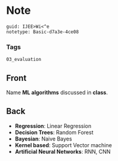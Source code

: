 # Note
```
guid: IJEE>Wi<^e
notetype: Basic-d7a3e-4ce08
```

### Tags
```
03_evaluation
```

## Front
Name <b>ML algorithms</b> discussed in <b>class</b>.

## Back
<ul><li><b>Regression</b>: Linear Regression</li><li><b>Decision Trees</b>: Random Forest</li><li><b>Bayesian</b>: Naive Bayes</li><li><b>Kernel based</b>: Support Vector machine</li><li><b>Artificial Neural Networks</b>: RNN, CNN</li></ul>

